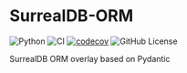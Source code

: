 # SurrealDB-ORM

![Python](https://img.shields.io/badge/python-3.11%2B-blue)
![CI](https://github.com/EulogySnowfall/SurrealDB-ORM/actions/workflows/ci.yml/badge.svg)
[![codecov](https://codecov.io/gh/EulogySnowfall/SurrealDB-ORM/graph/badge.svg?token=XUONTG2M6Z)](https://codecov.io/gh/EulogySnowfall/SurrealDB-ORM)
![GitHub License](https://img.shields.io/github/license/EulogySnowfall/SurrealDB-ORM)

SurrealDB ORM overlay based on Pydantic

